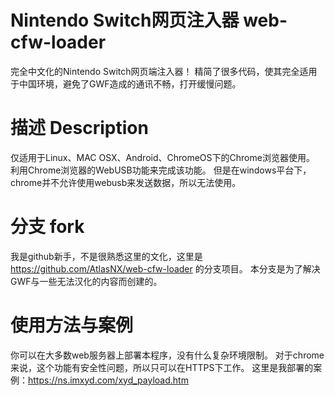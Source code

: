 # Nintendo Switch网页注入器 web-cfw-loader 
完全中文化的Nintendo Switch网页端注入器！
精简了很多代码，使其完全适用于中国环境，避免了GWF造成的通讯不畅，打开缓慢问题。

# 描述 Description
仅适用于Linux、MAC OSX、Android、ChromeOS下的Chrome浏览器使用。
利用Chrome浏览器的WebUSB功能来完成该功能。
但是在windows平台下，chrome并不允许使用webusb来发送数据，所以无法使用。


# 分支 fork
我是github新手，不是很熟悉这里的文化，这里是 https://github.com/AtlasNX/web-cfw-loader 的分支项目。
本分支是为了解决GWF与一些无法汉化的内容而创建的。

# 使用方法与案例
你可以在大多数web服务器上部署本程序，没有什么复杂环境限制。
对于chrome来说，这个功能有安全性问题，所以只可以在HTTPS下工作。
这里是我部署的案例：https://ns.imxyd.com/xyd_payload.htm
